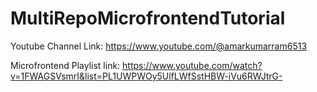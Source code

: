 # MultiRepoMicrofrontendTutorial

Youtube Channel Link: https://www.youtube.com/@amarkumarram6513

Microfrontend Playlist link: https://www.youtube.com/watch?v=1FWAGSVsmrI&list=PL1UWPWOy5UlfLWfSstHBW-iVu6RWJtrG-
